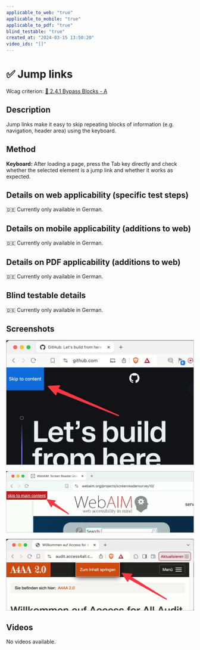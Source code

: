 ```yaml
---
applicable_to_web: "true"
applicable_to_mobile: "true"
applicable_to_pdf: "true"
blind_testable: "true"
created_at: "2024-03-15 13:50:20"
video_ids: "[]"
---
```


# ✅ Jump links

Wcag criterion: [📜 2.4.1 Bypass Blocks - A](..)

## Description

Jump links make it easy to skip repeating blocks of information (e.g. navigation, header area) using the keyboard.

## Method

**Keyboard:** After loading a page, press the Tab key directly and check whether the selected element is a jump link and whether it works as expected.

## Details on web applicability (specific test steps)

🇩🇪 Currently only available in German.

## Details on mobile applicability (additions to web)

🇩🇪 Currently only available in German.

## Details on PDF applicability (additions to web)

🇩🇪 Currently only available in German.

## Blind testable details

🇩🇪 Currently only available in German.

## Screenshots

![Sprunglink auf GitHub](images/sprunglink-auf-github.png)

![Sprunglink auf WebAIM](images/sprunglink-auf-webaim.png)

![Sprunglink im A4AA](images/sprunglink-im-a4aa.png)

## Videos

No videos available.

